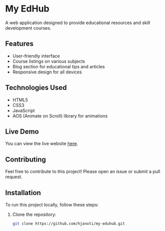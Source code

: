 # My EdHub

A web application designed to provide educational resources and skill development courses.

## Features
- User-friendly interface
- Course listings on various subjects
- Blog section for educational tips and articles
- Responsive design for all devices

## Technologies Used
- HTML5
- CSS3
- JavaScript
- AOS (Animate on Scroll) library for animations

## Live Demo
You can view the live website [here](https://myedhub.netlify.app).

## Contributing
Feel free to contribute to this project! Please open an issue or submit a pull request.

## Installation
To run this project locally, follow these steps:

1. Clone the repository:
   ```bash
   git clone https://github.com/hjanoti/my-eduhub.git

